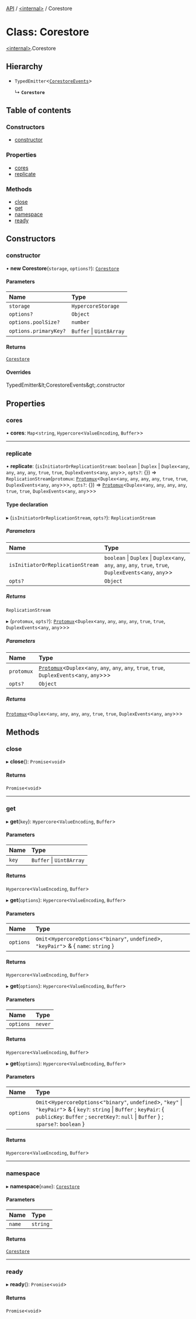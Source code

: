 [API](../README.md) / [\<internal\>](../modules/internal_.md) / Corestore

# Class: Corestore

[\<internal\>](../modules/internal_.md).Corestore

## Hierarchy

- `TypedEmitter`\<[`CorestoreEvents`](../interfaces/internal_.CorestoreEvents.md)\>

  ↳ **`Corestore`**

## Table of contents

### Constructors

- [constructor](internal_.Corestore.md#constructor)

### Properties

- [cores](internal_.Corestore.md#cores)
- [replicate](internal_.Corestore.md#replicate)

### Methods

- [close](internal_.Corestore.md#close)
- [get](internal_.Corestore.md#get)
- [namespace](internal_.Corestore.md#namespace)
- [ready](internal_.Corestore.md#ready)

## Constructors

### constructor

• **new Corestore**(`storage`, `options?`): [`Corestore`](internal_.Corestore.md)

#### Parameters

| Name | Type |
| :------ | :------ |
| `storage` | `HypercoreStorage` |
| `options?` | `Object` |
| `options.poolSize?` | `number` |
| `options.primaryKey?` | `Buffer` \| `Uint8Array` |

#### Returns

[`Corestore`](internal_.Corestore.md)

#### Overrides

TypedEmitter\&lt;CorestoreEvents\&gt;.constructor

## Properties

### cores

• **cores**: `Map`\<`string`, `Hypercore`\<`ValueEncoding`, `Buffer`\>\>

___

### replicate

• **replicate**: (`isInitiatorOrReplicationStream`: `boolean` \| `Duplex` \| `Duplex`\<`any`, `any`, `any`, `any`, ``true``, ``true``, `DuplexEvents`\<`any`, `any`\>\>, `opts?`: {}) => `ReplicationStream`(`protomux`: [`Protomux`](internal_.Protomux.md)\<`Duplex`\<`any`, `any`, `any`, `any`, ``true``, ``true``, `DuplexEvents`\<`any`, `any`\>\>\>, `opts?`: {}) => [`Protomux`](internal_.Protomux.md)\<`Duplex`\<`any`, `any`, `any`, `any`, ``true``, ``true``, `DuplexEvents`\<`any`, `any`\>\>\>

#### Type declaration

▸ (`isInitiatorOrReplicationStream`, `opts?`): `ReplicationStream`

##### Parameters

| Name | Type |
| :------ | :------ |
| `isInitiatorOrReplicationStream` | `boolean` \| `Duplex` \| `Duplex`\<`any`, `any`, `any`, `any`, ``true``, ``true``, `DuplexEvents`\<`any`, `any`\>\> |
| `opts?` | `Object` |

##### Returns

`ReplicationStream`

▸ (`protomux`, `opts?`): [`Protomux`](internal_.Protomux.md)\<`Duplex`\<`any`, `any`, `any`, `any`, ``true``, ``true``, `DuplexEvents`\<`any`, `any`\>\>\>

##### Parameters

| Name | Type |
| :------ | :------ |
| `protomux` | [`Protomux`](internal_.Protomux.md)\<`Duplex`\<`any`, `any`, `any`, `any`, ``true``, ``true``, `DuplexEvents`\<`any`, `any`\>\>\> |
| `opts?` | `Object` |

##### Returns

[`Protomux`](internal_.Protomux.md)\<`Duplex`\<`any`, `any`, `any`, `any`, ``true``, ``true``, `DuplexEvents`\<`any`, `any`\>\>\>

## Methods

### close

▸ **close**(): `Promise`\<`void`\>

#### Returns

`Promise`\<`void`\>

___

### get

▸ **get**(`key`): `Hypercore`\<`ValueEncoding`, `Buffer`\>

#### Parameters

| Name | Type |
| :------ | :------ |
| `key` | `Buffer` \| `Uint8Array` |

#### Returns

`Hypercore`\<`ValueEncoding`, `Buffer`\>

▸ **get**(`options`): `Hypercore`\<`ValueEncoding`, `Buffer`\>

#### Parameters

| Name | Type |
| :------ | :------ |
| `options` | `Omit`\<`HypercoreOptions`\<``"binary"``, `undefined`\>, ``"keyPair"``\> & \{ `name`: `string`  } |

#### Returns

`Hypercore`\<`ValueEncoding`, `Buffer`\>

▸ **get**(`options`): `Hypercore`\<`ValueEncoding`, `Buffer`\>

#### Parameters

| Name | Type |
| :------ | :------ |
| `options` | `never` |

#### Returns

`Hypercore`\<`ValueEncoding`, `Buffer`\>

▸ **get**(`options`): `Hypercore`\<`ValueEncoding`, `Buffer`\>

#### Parameters

| Name | Type |
| :------ | :------ |
| `options` | `Omit`\<`HypercoreOptions`\<``"binary"``, `undefined`\>, ``"key"`` \| ``"keyPair"``\> & \{ `key?`: `string` \| `Buffer` ; `keyPair`: \{ `publicKey`: `Buffer` ; `secretKey?`: ``null`` \| `Buffer`  } ; `sparse?`: `boolean`  } |

#### Returns

`Hypercore`\<`ValueEncoding`, `Buffer`\>

___

### namespace

▸ **namespace**(`name`): [`Corestore`](internal_.Corestore.md)

#### Parameters

| Name | Type |
| :------ | :------ |
| `name` | `string` |

#### Returns

[`Corestore`](internal_.Corestore.md)

___

### ready

▸ **ready**(): `Promise`\<`void`\>

#### Returns

`Promise`\<`void`\>
